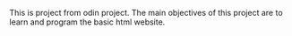 This is project from odin project. The main objectives of this project are to learn and program the basic html website.
